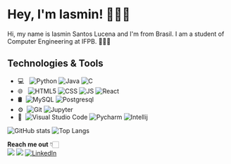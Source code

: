 # Hey, I'm Iasmin! 👩🏻‍🦰
Hi, my name is Iasmin Santos Lucena and I'm from Brasil. I am a student of Computer Engineering at IFPB. 👩🏻‍💻

## Technologies & Tools
- 💻    &nbsp;			 ![Python](https://img.shields.io/badge/Python-3776AB?style=for-the-badge&logo=python&logoColor=white) ![Java](https://img.shields.io/badge/Java-ED8B00?style=for-the-badge&logo=java&logoColor=white) ![C](https://img.shields.io/badge/C-00599C?style=for-the-badge&logo=c&logoColor=white)
- 🌐    &nbsp;	  ![HTML5](https://img.shields.io/badge/HTML5-E34F26?style=for-the-badge&logo=html5&logoColor=white)   ![CSS](https://img.shields.io/badge/CSS3-1572B6?style=for-the-badge&logo=css3&logoColor=white) ![JS](https://img.shields.io/badge/JAVASCRIPT-ED8B00?style=for-the-badge&logo=javascript&logoColor=yellow) ![React](https://img.shields.io/badge/REACT-1572B6?style=for-the-badge&logo=react&logoColor=white)
- 🛢&nbsp; ![MySQL](https://img.shields.io/badge/MySQL-00000F?style=for-the-badge&logo=mysql&logoColor=white) ![Postgresql](https://img.shields.io/badge/Postgresql-0078D4?style=for-the-badge&logo=postgresql%20studio%20code&logoColor=white)
- ⚙️&nbsp; ![Git](https://img.shields.io/badge/Git-F05032?style=for-the-badge&logo=git&logoColor=white) ![Jupyter](https://img.shields.io/badge/Jupyter-F37626.svg?&style=for-the-badge&logo=Jupyter&logoColor=white)
- 🔧&nbsp; ![Visual Studio Code](https://img.shields.io/badge/Visual_Studio_Code-0078D4?style=for-the-badge&logo=visual%20studio%20code&logoColor=white)  ![Pycharm](https://img.shields.io/badge/-Pycharm-333333?style=for-the-badge&logo=appveyor) ![Intellij](https://img.shields.io/badge/-Intellij-yellow?style=for-the-badge&logo=appveyor)


![GitHub stats](https://github-readme-stats.vercel.app/api?username=iasminsantosx&show_icons=true&theme=radical)
![Top Langs](https://github-readme-stats-eight-theta.vercel.app/api/top-langs/?username=iasminsantosx&layout=compact&langs_count=8&theme=dracula)

**Reach me out** 👇🏻 <br>
 <a href="https://instagram.com/iasminsantosx" target="_blank"><img src="https://img.shields.io/badge/-Instagram-%23E4405F?style=for-the-badge&logo=instagram&logoColor=white" target="_blank"></a> <a href = "mailto: iasminwinx@gmail.com"><img src="https://img.shields.io/badge/-Gmail-%23EA4335?style=for-the-badge&logo=gmail&logoColor=white" target="_blank"></a> <a href="https://www.linkedin.com/in/iasmin-santos-54b2961a4/"><img alt="LinkedIn" src="https://img.shields.io/badge/LinkedIn-0077B5?style=for-the-badge&logo=linkedin&logoColor=white"></a>





